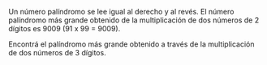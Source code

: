 Un número palíndromo se lee igual al derecho y al revés. El número palíndromo más
grande obtenido de la multiplicación de dos números de 2 dígitos es 9009 (91 x 99 = 9009).

Encontrá el palíndromo más grande obtenido a través de la multiplicación de dos números
de 3 dígitos.